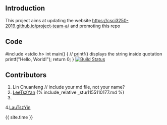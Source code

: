 ## Introduction
This project aims at updating the website https://csci3250-2019.github.io/project-team-a/ and promoting this repo

## Code
#include <stdio.h>
int main()
{
   // printf() displays the string inside quotation
   printf("Hello, World!");
   return 0;
}
[![Build Status](https://travis-ci.org/csci3250-2019/csci3250-p-team-a.svg?branch=master)](https://travis-ci.org/csci3250-2019/csci3250-p-team-a)
## Contributors
1. Lin Chuanfeng  // include your md file, not your name?
2. [LeeTszYan](https://github.com/csci3250-2019/project-team-a/blob/master/_stu/1155110177.md) {% include_relative _stu/1155110177.md %}
3.
4.[LauTszYin](https://github.com/csci3250-2019/project-team-a/blob/master/_stu/1155018254.md)

{{ site.time }}
